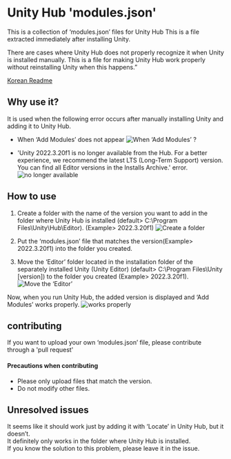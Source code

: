 # Unity Hub 'modules.json'
This is a collection of ‘modules.json’ files for Unity Hub
This is a file extracted immediately after installing Unity.  
  
There are cases where Unity Hub does not properly recognize it when Unity is installed manually.
This is a file for making Unity Hub work properly without reinstalling Unity when this happens.”

[Korean Readme](https://blog.danggun.net/11857)

## Why use it?
It is used when the following error occurs after manually installing Unity and adding it to Unity Hub.
 
- When ‘Add Modules’ does not appear
![When ‘Add Modules’ ?](https://raw.githubusercontent.com/dang-gun/UnityHub_ModulesJson/main/Images/UnityHub_error_001_001.png)

- 'Unity 2022.3.20f1 is no longer available from the Hub. For a better experience, we recommend the latest LTS (Long-Term Support) version. You can find all Editor versions in the Installs Archive.' error.
![no longer available](https://raw.githubusercontent.com/dang-gun/UnityHub_ModulesJson/main/Images/UnityHub_error_001_002.png)

## How to use

1. Create a folder with the name of the version you want to add in the folder where Unity Hub is installed (default> C:\Program Files\Unity\Hub\Editor). (Example> 2022.3.20f1)
![Create a folder](https://raw.githubusercontent.com/dang-gun/UnityHub_ModulesJson/main/Images/UnityHub_error_001_003.png)

1. Put the ‘modules.json’ file that matches the version(Example> 2022.3.20f1) into the folder you created.

1. Move the ‘Editor’ folder located in the installation folder of the separately installed Unity (Unity Editor) (default> C:\Program Files\Unity [version]) to the folder you created (Example> 2022.3.20f1).
![Move the ‘Editor’](https://raw.githubusercontent.com/dang-gun/UnityHub_ModulesJson/main/Images/UnityHub_error_001_004.png)

Now, when you run Unity Hub, the added version is displayed and ‘Add Modules’ works properly.
![works properly](https://raw.githubusercontent.com/dang-gun/UnityHub_ModulesJson/main/Images/UnityHub_error_001_005.png)


## contributing
If you want to upload your own ‘modules.json’ file, please contribute through a 'pull request'

#### Precautions when contributing

- Please only upload files that match the version.
- Do not modify other files.


## Unresolved issues
It seems like it should work just by adding it with ‘Locate’ in Unity Hub, but it doesn’t.  
It definitely only works in the folder where Unity Hub is installed.  
If you know the solution to this problem, please leave it in the issue.  